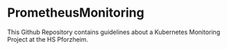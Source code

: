 # PrometheusMonitoring
This Github Repository contains guidelines about a Kubernetes Monitoring Project at the HS Pforzheim.
